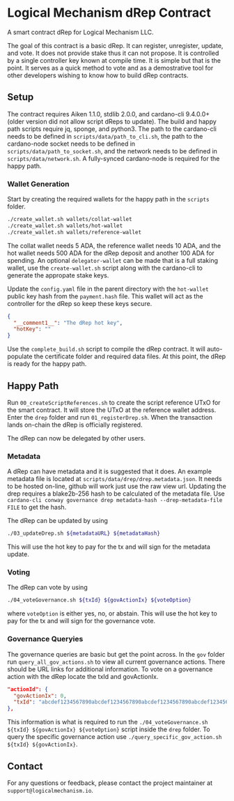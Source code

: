 # Logical Mechanism dRep Contract

A smart contract dRep for Logical Mechanism LLC.

The goal of this contract is a basic dRep. It can register, unregister, update, and vote. It does not provide stake thus it can not propose. It is controlled by a single controller key known at compile time. It is simple but that is the point. It serves as a quick method to vote and as a demostrative tool for other developers wishing to know how to build dRep contracts.

## Setup

The contract requires Aiken 1.1.0, stdlib 2.0.0, and cardano-cli 9.4.0.0+ (older version did not allow script dReps to update). The build and happy path scripts require jq, sponge, and python3. The path to the cardano-cli needs to be defined in `scripts/data/path_to_cli.sh`, the path to the cardano-node socket needs to be defined in `scripts/data/path_to_socket.sh`, and the network needs to be defined in `scripts/data/network.sh`. A fully-synced cardano-node is required for the happy path.

### Wallet Generation

Start by creating the required wallets for the happy path in the `scripts` folder.

```bash
./create_wallet.sh wallets/collat-wallet
./create_wallet.sh wallets/hot-wallet
./create_wallet.sh wallets/reference-wallet
```

The collat wallet needs 5 ADA, the reference wallet needs 10 ADA, and the hot wallet needs 500 ADA for the dRep deposit and another 100 ADA for spending. An optional `delegator-wallet` can be made that is a full staking wallet, use the `create-wallet.sh` script along with the cardano-cli to generate the appropate stake keys.

Update the `config.yaml` file in the parent directory with the `hot-wallet` public key hash from the `payment.hash` file. This wallet will act as the controller for the dRep so keep these keys secure.

```json
{
  "__comment1__": "The dRep hot key",
  "hotKey": ""
}
```

Use the `complete_build.sh` script to compile the dRep contract. It will auto-populate the certificate folder and required data files. At this point, the dRep is ready for the happy path.

## Happy Path

Run `00_createScriptReferences.sh` to create the script reference UTxO for the smart contract. It will store the UTxO at the reference wallet address. Enter the `drep` folder and run `01_registerDrep.sh`. When the transaction lands on-chain the dRep is officially registered.

The dRep can now be delegated by other users.

### Metadata

A dRep can have metadata and it is suggested that it does. An example metadata file is located at `scripts/data/drep/drep.metadata.json`. It needs to be hosted on-line, github will work just use the raw view url. Updating the drep requires a blake2b-256 hash to be calculated of the metadata file. Use `cardano-cli conway governance drep metadata-hash --drep-metadata-file FILE` to get the hash.

The dRep can be updated by using

```bash
./03_updateDrep.sh ${metadataURL} ${metadataHash}
```

This will use the hot key to pay for the tx and will sign for the metadata update.

### Voting

The dRep can vote by using

```bash
./04_voteGovernance.sh ${txId} ${govActionIx} ${voteOption}
```

where `voteOption` is either yes, no, or abstain. This will use the hot key to pay for the tx and will sign for the governance vote.

### Governance Queryies

The governance queries are basic but get the point across. In the `gov` folder run `query_all_gov_actions.sh` to view all current governance actions. There should be URL links for additional information. To vote on a governance action with the dRep locate the txId and govActionIx.

```json
"actionId": {
  "govActionIx": 0,
  "txId": "abcdef1234567890abcdef1234567890abcdef1234567890abcdef1234567890"
},
```

This information is what is required to run the `./04_voteGovernance.sh ${txId} ${govActionIx} ${voteOption}` script inside the `drep` folder. To query the specific governance action use `./query_specific_gov_action.sh  ${txId} ${govActionIx}`.

## Contact

For any questions or feedback, please contact the project maintainer at `support@logicalmechanism.io`.
